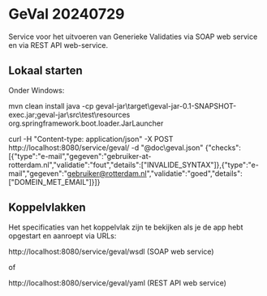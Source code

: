 # GeVal 20240729

Service voor het uitvoeren van Generieke Validaties via SOAP web service en via REST API web-service.


## Lokaal starten

Onder Windows:

 mvn clean install
 java -cp geval-jar\target\geval-jar-0.1-SNAPSHOT-exec.jar;geval-jar\src\test\resources org.springframework.boot.loader.JarLauncher

 curl -H "Content-type: application/json"  -X POST http://localhost:8080/service/geval/ -d "@doc\geval.json"
 {"checks":[{"type":"e-mail","gegeven":"gebruiker-at-rotterdam.nl","validatie":"fout","details":["INVALIDE_SYNTAX"]},{"type":"e-mail","gegeven":"gebruiker@rotterdam.nl","validatie":"goed","details":["DOMEIN_MET_EMAIL"]}]}


## Koppelvlakken

Het specificaties van het koppelvlak zijn te bekijken als je de app hebt opgestart en aanroept via URLs:

http://localhost:8080/service/geval/wsdl  (SOAP web service)

of

http://localhost:8080/service/geval/yaml  (REST API web service)

